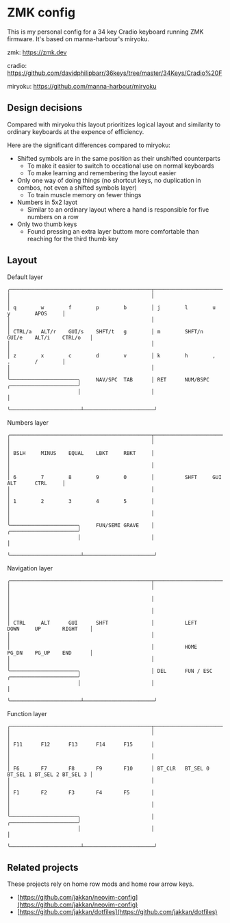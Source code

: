 # ZMK config

This is my personal config for a 34 key Cradio keyboard running ZMK firmware. It's based on manna-harbour's miryoku.

zmk: https://zmk.dev

cradio: https://github.com/davidphilipbarr/36keys/tree/master/34Keys/Cradio%20F

miryoku: https://github.com/manna-harbour/miryoku

## Design decisions

Compared with miryoku this layout prioritizes logical layout and similarity to ordinary keyboards at the expence of efficiency.

Here are the significant differences compared to miryoku:

- Shifted symbols are in the same position as their unshifted counterparts
  - To make it easier to switch to occational use on normal keyboards
  - To make learning and remembering the layout easier
- Only one way of doing things (no shortcut keys, no duplication in combos, not even a shifted symbols layer)
  - To train muscle memory on fewer things
- Numbers in 5x2 layot
  - Similar to an ordinary layout where a hand is responsible for five numbers on a row
- Only two thumb keys
  - Found pressing an extra layer buttom more comfortable than reaching for the third thumb key

## Layout

Default layer
```
╭──────────────────────────────────────────────┬──────────────────────────────────────────────╮
│                                              │                                              │
│ q        w        f        p        b        │ j        l        u        y        APOS     │
│                                              │                                              │
│ CTRL/a   ALT/r    GUI/s    SHFT/t   g        │ m        SHFT/n   GUI/e    ALT/i    CTRL/o   │
│                                              │                                              │
│ z        x        c        d        v        │ k        h        ,        .        /        │
│                                              │                                              │
╰──────────────────────╮     NAV/SPC  TAB      │ RET      NUM/BSPC     ╭──────────────────────╯
                       │                       │                       │
                       ╰───────────────────────┴───────────────────────╯
```

Numbers layer
```
╭──────────────────────────────────────────────┬──────────────────────────────────────────────╮
│                                              │                                              │
│ BSLH     MINUS    EQUAL    LBKT     RBKT     │                                              │
│                                              │                                              │
│ 6        7        8        9        0        │          SHFT     GUI      ALT      CTRL     │
│                                              │                                              │
│ 1        2        3        4        5        │                                              │
│                                              │                                              │
╰──────────────────────╮     FUN/SEMI GRAVE    │                       ╭──────────────────────╯
                       │                       │                       │
                       ╰───────────────────────┴───────────────────────╯
```

Navigation layer
```
╭──────────────────────────────────────────────┬──────────────────────────────────────────────╮
│                                              │                                              │
│                                              │                                              │
│                                              │                                              │
│ CTRL     ALT      GUI      SHFT              │          LEFT     DOWN     UP       RIGHT    │
│                                              │                                              │
│                                              │          HOME     PG_DN    PG_UP    END      │
│                                              │                                              │
╰──────────────────────╮                       │ DEL      FUN / ESC    ╭──────────────────────╯                               
                       │                       │                       │
                       ╰───────────────────────┴───────────────────────╯
```

Function layer
```
╭──────────────────────────────────────────────┬──────────────────────────────────────────────╮
│                                              │                                              │
│ F11      F12      F13      F14      F15      │                                              │
│                                              │                                              │
│ F6       F7       F8       F9       F10      │ BT_CLR   BT_SEL 0 BT_SEL 1 BT_SEL 2 BT_SEL 3 │
│                                              │                                              │
│ F1       F2       F3       F4       F5       │                                              │
│                                              │                                              │
╰──────────────────────╮                       │                       ╭──────────────────────╯                               
                       │                       │                       │
                       ╰───────────────────────┴───────────────────────╯
```

## Related projects

These projects rely on home row mods and home row arrow keys.

- [https://github.com/jakkan/neovim-config](https://github.com/jakkan/neovim-config)
- [https://github.com/jakkan/dotfiles](https://github.com/jakkan/dotfiles)

